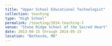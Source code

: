 ```yaml
---
title: "Upper School Educational Technologist"
collection: teaching
type: "High School"
permalink: /teaching/2014-teaching-3
venue: "Stone Ridge School of the Sacred Heart"
date: 2013-08-15 through 2014-05-15
location: "Bethesda, MD"
---
```


